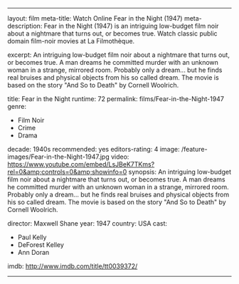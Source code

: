 ---

layout: film
meta-title: Watch Online Fear in the Night (1947)
meta-description: Fear in the Night (1947) is an intriguing low-budget film noir about a nightmare that turns out, or becomes true. Watch  classic public domain film-noir movies at La Filmothèque.


excerpt: An intriguing low-budget film noir about a nightmare that turns out, or becomes true. A man dreams he committed murder with an unknown woman in a strange, mirrored room.  Probably only a dream... but he finds real bruises and physical objects from his so called dream. The movie is based on the story "And So to Death" by Cornell Woolrich.

title: Fear in the Night
runtime: 72
permalink: films/Fear-in-the-Night-1947
genre:
- Film Noir
- Crime
- Drama

decade: 1940s
recommended: yes
editors-rating: 4
image: /feature-images/Fear-in-the-Night-1947.jpg
video: https://www.youtube.com/embed/LsJBeK7TKms?rel=0&amp;controls=0&amp;showinfo=0
synopsis: An intriguing low-budget film noir about a nightmare that turns out, or becomes true. A man dreams he committed murder with an unknown woman in a strange, mirrored room.  Probably only a dream... but he finds real bruises and physical objects from his so called dream. The movie is based on the story "And So to Death" by Cornell Woolrich.

director: Maxwell Shane
year: 1947
country: USA
cast:
- Paul Kelly
- DeForest Kelley
- Ann Doran

imdb: http://www.imdb.com/title/tt0039372/

---